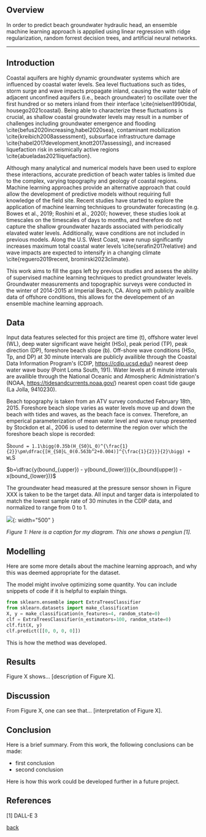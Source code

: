## Overview
In order to predict beach groundwater hydraulic head, an ensemble machine learning approach is appplied using linear regression with ridge regularization, random forrest decision trees, and artificial neural networks. 

***

## Introduction 
Coastal aquifers are highly dynamic groundwater systems which are influenced by coastal water levels.  Sea level fluctuations such as tides, storm surge and wave impacts propagate inland, causing the water table of adjacent unconfined aquifers (i.e., beach groundwater) to oscillate over the first hundred or so meters inland from their interface \cite{nielsen1990tidal, housego2021coastal}. Being able to characterize these fluctuations is crucial, as shallow coastal groundwater levels may result in a number of challenges including groundwater emergence and flooding \cite{befus2020increasing,habel2020sea}, contaminant mobilization \cite{kreibich2008assessment}, subsurface infrastructure damage \cite{habel2017development,knott2017assessing}, and increased liquefaction risk in seismically active regions \cite{abueladas2021liquefaction}. 

Although many analytical and numerical models have been used to explore these interactions, accurate prediction of beach water tables is limited due to the complex, varying topography and geology of coastal regions. Machine learning approaches provide an alternative approach that could allow the development of predictive models without requiring full knowledge of the field site. Recent studies have started to explore the application of machine learning techniques to groundwater forecasting (e.g. Bowes et al., 2019; Roshini et al., 2020); however, these studies look at timescales on the timescales of days to months, and therefore do not capture the shallow groundwater hazards associated with periodically elavated water levels. Additionally, wave conditions are not included in previous models. Along the U.S. West Coast, wave runup significantly increases maximum total coastal water levels \cite{serafin2017relative} and wave impacts are expected to intensify in a changing climate \cite{reguero2019recent, bromirski2023climate}.

This work aims to fill the gaps left by previous studies and assess the ability of supervised machine learning techniques to predict groundwater levels. Groundwater measurements and topographic surveys were conducted in the winter of 2014-2015 at Imperial Beach, CA. Along with publicly availble data of offshore conditions, this allows for the developement of an ensemble machine learning approach.

## Data
Input data features selected for this project are time (t), offshore water level (WL), deep water significant wave height (HSo), peak period (TP), peak direction (DP), foreshore beach slope (b). Off-shore wave conditions (HSo, Tp, and DP) at 30 minute intervals are publicly availible through the Coastal Data Information Program's (CDIP, https://cdip.ucsd.edu/) nearest deep water wave buoy (Point Loma South, 191). Water levels at 6 minute intervals are availible through the National Oceanic and Atmospheric Administration's (NOAA, https://tidesandcurrents.noaa.gov/) nearest open coast tide gauge (La Jolla, 9410230). 

Beach topography is taken from an ATV survey conducted February 18th, 2015. Foreshore beach slope varies as water levels move up and down the beach with tides and waves, as the beach face is convex. Therefore, an emperical parameterization of mean water level and wave runup presented by Stockdon et al., 2006 is used to determine the region over which the foreshore beach slope is recorded:

S`bound = 1.1\bigg(0.35b(H_{S0}L_0)^{\frac{1}{2}}\pm\dfrac{[H_{S0}L_0(0.563b^2+0.004)]^{\frac{1}{2}}}{2}\bigg) + WL`S

$`b=\dfrac{y(bound_{upper}) - y(bound_{lower})}{x_(bound{upper}) - x(bound_{lower})}`$

The groundwater head measured at the pressure sensor shown in Figure XXX is taken to be the target data. All input and targer data is interpolated to match the lowest sample rate of 30 minutes in the CDIP data, and normalized to range from 0 to 1.

![](assets/IMG/datapenguin.png){: width="500" }

*Figure 1: Here is a caption for my diagram. This one shows a pengiun [1].*

## Modelling

Here are some more details about the machine learning approach, and why this was deemed appropriate for the dataset. 

The model might involve optimizing some quantity. You can include snippets of code if it is helpful to explain things.

```python
from sklearn.ensemble import ExtraTreesClassifier
from sklearn.datasets import make_classification
X, y = make_classification(n_features=4, random_state=0)
clf = ExtraTreesClassifier(n_estimators=100, random_state=0)
clf.fit(X, y)
clf.predict([[0, 0, 0, 0]])
```

This is how the method was developed.

## Results

Figure X shows... [description of Figure X].

## Discussion

From Figure X, one can see that... [interpretation of Figure X].

## Conclusion

Here is a brief summary. From this work, the following conclusions can be made:
* first conclusion
* second conclusion

Here is how this work could be developed further in a future project.

## References
[1] DALL-E 3

[back](./)
